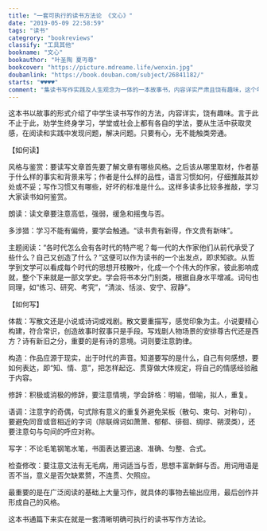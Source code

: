 ```yaml
---
title: "一套可执行的读书方法论 《文心》"
date: "2019-05-09 22:58:59"
tags: "读书"
categrory: "bookreviews"
classify: "工具其他"
bookname: "文心"
bookauthor: "叶圣陶 夏丏尊"
bookcover: "https://picture.mdreame.life/wenxin.jpg"
doubanlink: "https://book.douban.com/subject/26841182/"
starts: "♥️♥️♥️♥️"
comment: "集读书写作实践及人生观念为一体的一本故事书，内容详实严肃且饶有趣味，这个年纪读来真是相见恨晚。"
---
```


这本书以故事的形式介绍了中学生读书写作的方法，内容详实，饶有趣味。言于此不止于此，劝学生终身学习，学堂或社会上都有各自的学法，要从生活中获取灵感，在阅读和实践中发现问题，解决问题。只要有心，无不能触类旁通。

【如何读】

风格与鉴赏：要读写文章首先要了解文章有哪些风格。之后该从哪里取材，作者基于什么样的事实和背景来写；作者是什么样的品性，语言习惯如何，仔细推敲其妙处或不妥；写作习惯又有哪些，好坏的标准是什么。这样多读多比较多推敲，学习大家读书如何鉴赏。

朗读：读文章要注意高低，强弱，缓急和摇曳与否。

多涉猎：学习不能有偏倚，要学会触通。“读书贵有新得，作文贵有新味”。

主题阅读：“各时代怎么会有各时代的特产呢？每一代的大作家他们从前代承受了些什么？自己又创造了什么？”这便可以作为读书的一个出发点，即求知欲。从哲学到文学可以看成每个时代的思想开枝散叶，化成一个个伟大的作家，彼此影响成就，整个下来就是一部文学史。学会将书本分门别类，根据自身水平增减。词句也同理，如“练习、研究、考究”，“清淡、恬淡、安宁、寂静”。

【如何写】

体裁：写散文还是小说或诗词或戏剧。散文要重描写，感觉印象为主。小说要精心构建，符合常识，创造故事时叙事只是手段。写戏剧人物场景的安排尊古代还是西方？诗有新旧之分，重要的是有诗的意境。词则要注意韵律。

构造：作品应源于现实，出于时代的声音。知道要写的是什么，自己有何感想，要如何表达，即“知、情、意”，把怎样起讫、贯穿做大体规定，将自己的情感经验融于内容。

修辞：积极或消极的修辞，要注意情境，学会辞格：明喻，借喻，拟人，重复。

语调：注意字的奇偶，句式除有意义的重复外避免呆板（散句、束句、对称句），要避免同音或音相近的字词（除联绵词如萧萧、郁郁、徘徊、绸缪、朔漠类），还要注意句与句间的呼应对称。

写字：不论毛笔钢笔水笔，书面表达要迅速、准确、匀整、合式。

检查修改：要注意文法有无毛病，用词适当与否，思想丰富新鲜与否。用词用语是否不当，意义是否欠缺累赘，不连贯、欠照应。

最重要的是在广泛阅读的基础上大量习作，就具体的事物去输出应用，最后创作并形成自己的风格。

这本书通篇下来实在就是一套清晰明确可执行的读书写作方法论。